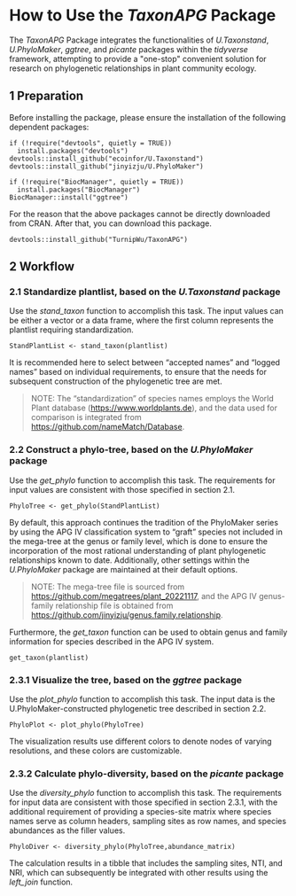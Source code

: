 # How to Use the _TaxonAPG_ Package
The _TaxonAPG_ Package integrates the functionalities of _U.Taxonstand_, _U.PhyloMaker_, _ggtree_, and _picante_ packages within the _tidyverse_ framework, attempting to provide a "one-stop" convenient solution for research on phylogenetic relationships in plant community ecology.
## 1 Preparation
Before installing the package, please ensure the installation of the following dependent packages:
```
if (!require("devtools", quietly = TRUE))
  install.packages("devtools")
devtools::install_github("ecoinfor/U.Taxonstand")
devtools::install_github("jinyizju/U.PhyloMaker")
```
```
if (!require("BiocManager", quietly = TRUE))
  install.packages("BiocManager")
BiocManager::install("ggtree")
```
For the reason that the above packages cannot be directly downloaded from CRAN. After that, you can download this package.
```
devtools::install_github("TurnipWu/TaxonAPG")
```
## 2 Workflow
### 2.1 Standardize plantlist, based on the _U.Taxonstand_ package
Use the _stand_taxon_ function to accomplish this task. The input values can be either a vector or a data frame, where the first column represents the plantlist requiring standardization.
```
StandPlantList <- stand_taxon(plantlist)
```
It is recommended here to select between “accepted names” and “logged names” based on individual requirements, to ensure that the needs for subsequent construction of the phylogenetic tree are met.
> NOTE: The “standardization” of species names employs the World Plant database (https://www.worldplants.de), and the data used for comparison is integrated from https://github.com/nameMatch/Database.
### 2.2 Construct a phylo-tree, based on the _U.PhyloMaker_ package
Use the _get_phylo_ function to accomplish this task. The requirements for input values are consistent with those specified in section 2.1.
```
PhyloTree <- get_phylo(StandPlantList)
```
By default, this approach continues the tradition of the PhyloMaker series by using the APG IV classification system to “graft” species not included in the mega-tree at the genus or family level, which is done to ensure the incorporation of the most rational understanding of plant phylogenetic relationships known to date. Additionally, other settings within the _U.PhyloMaker_ package are maintained at their default options.
> NOTE: The mega-tree file is sourced from https://github.com/megatrees/plant_20221117, and the APG IV genus-family relationship file is obtained from https://github.com/jinyizju/genus.family.relationship.

Furthermore, the _get_taxon_ function can be used to obtain genus and family information for species described in the APG IV system.
```
get_taxon(plantlist)
```
### 2.3.1 Visualize the tree, based on the _ggtree_ package
Use the _plot_phylo_ function to accomplish this task. The input data is the U.PhyloMaker-constructed phylogenetic tree described in section 2.2.
```
PhyloPlot <- plot_phylo(PhyloTree)
```
The visualization results use different colors to denote nodes of varying resolutions, and these colors are customizable.
### 2.3.2 Calculate phylo-diversity, based on the _picante_ package
Use the _diversity_phylo_ function to accomplish this task. The requirements for input data are consistent with those specified in section 2.3.1, with the additional requirement of providing a species-site matrix where species names serve as column headers, sampling sites as row names, and species abundances as the filler values.
```
PhyloDiver <- diversity_phylo(PhyloTree,abundance_matrix)
```
The calculation results in a tibble that includes the sampling sites, NTI, and NRI, which can subsequently be integrated with other results using the _left_join_ function.



